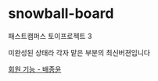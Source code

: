 # snowball-board
패스트캠퍼스 토이프로젝트 3 

미완성된 상태라 각자 맡은 부분의 최신버젼입니다

[회원 기능 - 배종윤](https://github.com/jy-b/snowball-board/tree/feature/user-refactoring)
